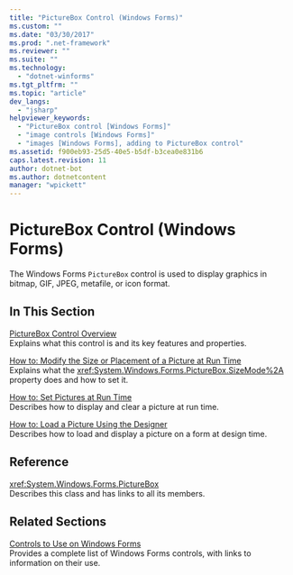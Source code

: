 ```yaml
---
title: "PictureBox Control (Windows Forms)"
ms.custom: ""
ms.date: "03/30/2017"
ms.prod: ".net-framework"
ms.reviewer: ""
ms.suite: ""
ms.technology: 
  - "dotnet-winforms"
ms.tgt_pltfrm: ""
ms.topic: "article"
dev_langs: 
  - "jsharp"
helpviewer_keywords: 
  - "PictureBox control [Windows Forms]"
  - "image controls [Windows Forms]"
  - "images [Windows Forms], adding to PictureBox control"
ms.assetid: f900eb93-25d5-40e5-b5df-b3cea0e831b6
caps.latest.revision: 11
author: dotnet-bot
ms.author: dotnetcontent
manager: "wpickett"
---
```

# PictureBox Control (Windows Forms)
The Windows Forms `PictureBox` control is used to display graphics in bitmap, GIF, JPEG, metafile, or icon format.  
  
## In This Section  
 [PictureBox Control Overview](../../../../docs/framework/winforms/controls/picturebox-control-overview-windows-forms.md)  
 Explains what this control is and its key features and properties.  
  
 [How to: Modify the Size or Placement of a Picture at Run Time](../../../../docs/framework/winforms/controls/how-to-modify-the-size-or-placement-of-a-picture-at-run-time-windows-forms.md)  
 Explains what the <xref:System.Windows.Forms.PictureBox.SizeMode%2A> property does and how to set it.  
  
 [How to: Set Pictures at Run Time](../../../../docs/framework/winforms/controls/how-to-set-pictures-at-run-time-windows-forms.md)  
 Describes how to display and clear a picture at run time.  
  
 [How to: Load a Picture Using the Designer](../../../../docs/framework/winforms/controls/how-to-load-a-picture-using-the-designer-windows-forms.md)  
 Describes how to load and display a picture on a form at design time.  
  
## Reference  
 <xref:System.Windows.Forms.PictureBox>  
 Describes this class and has links to all its members.  
  
## Related Sections  
 [Controls to Use on Windows Forms](../../../../docs/framework/winforms/controls/controls-to-use-on-windows-forms.md)  
 Provides a complete list of Windows Forms controls, with links to information on their use.
